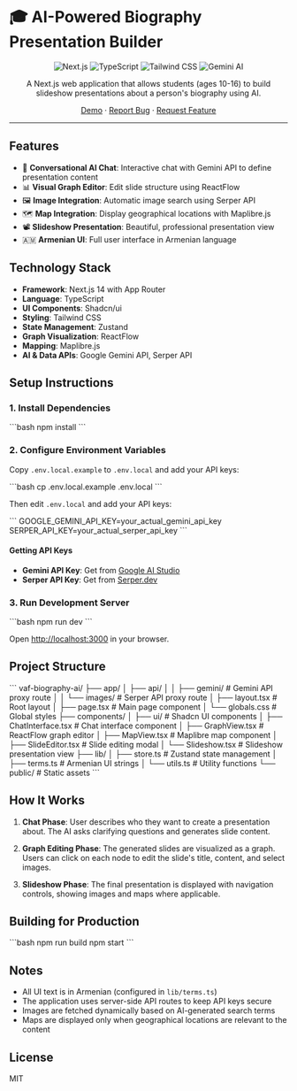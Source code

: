 # 🎓 AI-Powered Biography Presentation Builder

<div align="center">

![Next.js](https://img.shields.io/badge/Next.js-14-black?style=for-the-badge&logo=next.js)
![TypeScript](https://img.shields.io/badge/TypeScript-007ACC?style=for-the-badge&logo=typescript&logoColor=white)
![Tailwind CSS](https://img.shields.io/badge/Tailwind_CSS-38B2AC?style=for-the-badge&logo=tailwind-css&logoColor=white)
![Gemini AI](https://img.shields.io/badge/Gemini_AI-8E75B2?style=for-the-badge&logo=google&logoColor=white)

A Next.js web application that allows students (ages 10-16) to build slideshow presentations about a person's biography using AI.

[Demo](#) · [Report Bug](https://github.com/lorsabyan/vaf-biography-ai/issues) · [Request Feature](https://github.com/lorsabyan/vaf-biography-ai/issues)

</div>

---

## Features

- 🤖 **Conversational AI Chat**: Interactive chat with Gemini API to define presentation content
- 📊 **Visual Graph Editor**: Edit slide structure using ReactFlow
- 🖼️ **Image Integration**: Automatic image search using Serper API
- 🗺️ **Map Integration**: Display geographical locations with Maplibre.js
- 📽️ **Slideshow Presentation**: Beautiful, professional presentation view
- 🇦🇲 **Armenian UI**: Full user interface in Armenian language

## Technology Stack

- **Framework**: Next.js 14 with App Router
- **Language**: TypeScript
- **UI Components**: Shadcn/ui
- **Styling**: Tailwind CSS
- **State Management**: Zustand
- **Graph Visualization**: ReactFlow
- **Mapping**: Maplibre.js
- **AI & Data APIs**: Google Gemini API, Serper API

## Setup Instructions

### 1. Install Dependencies

\`\`\`bash
npm install
\`\`\`

### 2. Configure Environment Variables

Copy `.env.local.example` to `.env.local` and add your API keys:

\`\`\`bash
cp .env.local.example .env.local
\`\`\`

Then edit `.env.local` and add your API keys:

\`\`\`
GOOGLE_GEMINI_API_KEY=your_actual_gemini_api_key
SERPER_API_KEY=your_actual_serper_api_key
\`\`\`

#### Getting API Keys

- **Gemini API Key**: Get from [Google AI Studio](https://makersuite.google.com/app/apikey)
- **Serper API Key**: Get from [Serper.dev](https://serper.dev/)

### 3. Run Development Server

\`\`\`bash
npm run dev
\`\`\`

Open [http://localhost:3000](http://localhost:3000) in your browser.

## Project Structure

\`\`\`
vaf-biography-ai/
├── app/
│   ├── api/
│   │   ├── gemini/          # Gemini API proxy route
│   │   └── images/          # Serper API proxy route
│   ├── layout.tsx           # Root layout
│   ├── page.tsx             # Main page component
│   └── globals.css          # Global styles
├── components/
│   ├── ui/                  # Shadcn UI components
│   ├── ChatInterface.tsx    # Chat interface component
│   ├── GraphView.tsx        # ReactFlow graph editor
│   ├── MapView.tsx          # Maplibre map component
│   ├── SlideEditor.tsx      # Slide editing modal
│   └── Slideshow.tsx        # Slideshow presentation view
├── lib/
│   ├── store.ts             # Zustand state management
│   ├── terms.ts             # Armenian UI strings
│   └── utils.ts             # Utility functions
└── public/                  # Static assets
\`\`\`

## How It Works

1. **Chat Phase**: User describes who they want to create a presentation about. The AI asks clarifying questions and generates slide content.

2. **Graph Editing Phase**: The generated slides are visualized as a graph. Users can click on each node to edit the slide's title, content, and select images.

3. **Slideshow Phase**: The final presentation is displayed with navigation controls, showing images and maps where applicable.

## Building for Production

\`\`\`bash
npm run build
npm start
\`\`\`

## Notes

- All UI text is in Armenian (configured in `lib/terms.ts`)
- The application uses server-side API routes to keep API keys secure
- Images are fetched dynamically based on AI-generated search terms
- Maps are displayed only when geographical locations are relevant to the content

## License

MIT
